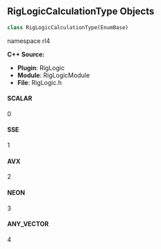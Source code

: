 ## RigLogicCalculationType Objects

```python
class RigLogicCalculationType(EnumBase)
```

namespace rl4

**C++ Source:**

- **Plugin**: RigLogic
- **Module**: RigLogicModule
- **File**: RigLogic.h

<a id="unreal.RigLogicCalculationType.SCALAR"></a>

#### SCALAR

0

<a id="unreal.RigLogicCalculationType.SSE"></a>

#### SSE

1

<a id="unreal.RigLogicCalculationType.AVX"></a>

#### AVX

2

<a id="unreal.RigLogicCalculationType.NEON"></a>

#### NEON

3

<a id="unreal.RigLogicCalculationType.ANY_VECTOR"></a>

#### ANY_VECTOR

4

<a id="unreal.RigLogicTranslationType"></a>